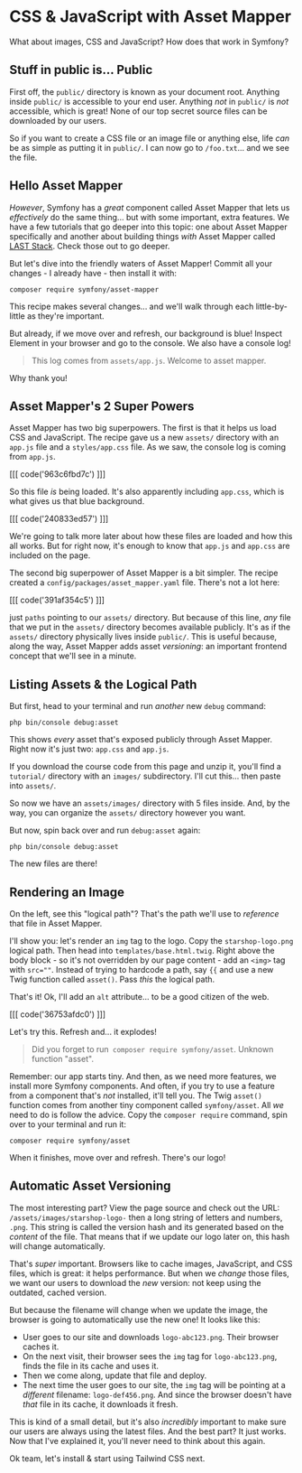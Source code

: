 # CSS & JavaScript with Asset Mapper

What about images, CSS and JavaScript? How does that work in Symfony?

## Stuff in public is... Public

First off, the `public/` directory is known as your document
root. Anything inside `public/` is accessible to your end user. Anything
*not* in `public/` is *not* accessible, which is great! None of our top secret source
files can be downloaded by our users.

So if you want to create a CSS file or an image file or anything else, life
*can* be as simple as putting it in `public/`. I can now go to `/foo.txt`... and
we see the file.

## Hello Asset Mapper

*However*, Symfony has a *great* component called Asset Mapper that lets us
*effectively* do the same thing... but with some important, extra features. We
have a few tutorials that go deeper into this topic: one about Asset Mapper
specifically and another about building things *with* Asset Mapper called
[LAST Stack](https://symfonycasts.com/screencast/last-stack). Check those out to go deeper.

But let's dive into the friendly waters of Asset Mapper! Commit all your changes -
I already have - then install it with:

```terminal
composer require symfony/asset-mapper
```

This recipe makes several changes... and we'll walk through each little-by-little as
they're important.

But already, if we move over and refresh, our background is blue! Inspect Element
in your browser and go to the console. We also have a console log!

> This log comes from `assets/app.js`. Welcome to asset mapper.

Why thank you!

## Asset Mapper's 2 Super Powers

Asset Mapper has two big superpowers. The first is that it helps us load CSS and
JavaScript. The recipe gave us a new `assets/` directory with an `app.js` file and
a `styles/app.css` file. As we saw, the console log is coming from `app.js`. 

[[[ code('963c6fbd7c') ]]]

So this file *is* being loaded. It's also apparently including `app.css`, which is what
gives us that blue background.

[[[ code('240833ed57') ]]]

We're going to talk more later about how these files are loaded and how this all
works. But for right now, it's enough to know that `app.js` and `app.css` are
included on the page.

The second big superpower of Asset Mapper is a bit simpler. The recipe
created a `config/packages/asset_mapper.yaml` file. There's not a lot here:

[[[ code('391af354c5') ]]]

just `paths` pointing to our `assets/` directory. But because of this line, *any*
file that we put in the `assets/` directory becomes available publicly.
It's as if the `assets/` directory physically lives inside `public/`. This is
useful because, along the way, Asset Mapper adds asset *versioning*: an
important frontend concept that we'll see in a minute.

## Listing Assets & the Logical Path

But first, head to your terminal and run *another* new `debug` command:

```terminal
php bin/console debug:asset
```

This shows *every* asset that's exposed publicly through Asset Mapper. Right
now it's just two: `app.css` and `app.js`. 

If you download the course code from this page and unzip it, you'll find a `tutorial/`
directory with an `images/` subdirectory. I'll cut this... then paste into
`assets/`.

So now we have an `assets/images/` directory with 5 files inside. And, by the way,
you can organize the `assets/` directory however you want.

But now, spin back over and run `debug:asset` again:

```terminal-silent
php bin/console debug:asset
```

The new files are there!

## Rendering an Image

On the left, see this "logical path"? That's the path we'll use to *reference*
that file in Asset Mapper.

I'll show you: let's render an `img` tag to the logo. Copy the `starshop-logo.png`
logical path. Then head into `templates/base.html.twig`. Right above the body
block - so it's not overridden by our page content - add an `<img>` tag with
`src=""`. Instead of trying to hardcode a path, say `{{` and use a new
Twig function called `asset()`. Pass *this* the logical path.

That's it! Ok, I'll add an `alt` attribute... to be a good citizen of the
web. 

[[[ code('36753afdc0') ]]]

Let's try this. Refresh and... it explodes!

> Did you forget to run` composer require symfony/asset`. Unknown function "asset".

Remember: our app starts tiny. And then, as we need more features, we install
more Symfony components. And often, if you try to use a
feature from a component that's *not* installed, it'll tell you. The Twig
`asset()` function comes from another tiny component called `symfony/asset`.
All *we* need to do is follow the advice. Copy the `composer require` command, spin
over to your terminal and run it:

```terminal-silent
composer require symfony/asset
```

When it finishes, move over and refresh. There's our logo!

## Automatic Asset Versioning

The most interesting part? View the page source and check out the URL:
`/assets/images/starshop-logo-` then a long string of letters and numbers, `.png`.
This string is called the version hash and its generated based on the *content* of
the file. That means that if we update our logo later on, this hash will change
automatically.

That's *super* important. Browsers like to cache images, JavaScript, and CSS files,
which is great: it helps performance. But when we *change* those files, we want
our users to download the *new* version: not keep using the outdated, cached version.

But because the filename will change when we update the image, the browser is going
to automatically use the new one! It looks like this:

* User goes to our site and downloads `logo-abc123.png`. Their browser caches it.
* On the next visit, their browser sees the `img` tag for `logo-abc123.png`,
  finds the file in its cache and uses it.
* Then we come along, update that file and deploy.
* The next time the user goes to our site, the `img` tag will be pointing at
  a *different* filename: `logo-def456.png`. And since the browser doesn't have
  *that* file in its cache, it downloads it fresh.

This is kind of a small detail, but it's also *incredibly* important
to make sure our users are always using the latest files. And the best part?
It just works. Now that I've explained it, you'll never need to think about this again.

Ok team, let's install & start using Tailwind CSS next.
